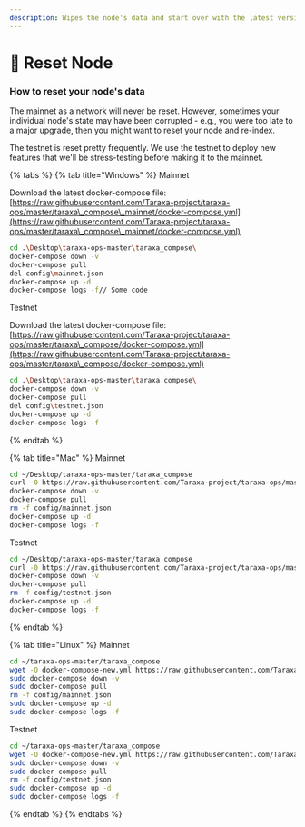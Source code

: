 ```yaml
---
description: Wipes the node's data and start over with the latest version.
---
```


# 🔁 Reset Node

### How to reset your node's data

The mainnet as a network will never be reset. However, sometimes your individual node's state may have been corrupted - e.g., you were too late to a major upgrade, then you might want to reset your node and re-index.&#x20;

The testnet is reset pretty frequently. We use the testnet to deploy new features that we'll be stress-testing before making it to the mainnet.&#x20;

{% tabs %}
{% tab title="Windows" %}
Mainnet&#x20;

Download the latest docker-compose file: [https://raw.githubusercontent.com/Taraxa-project/taraxa-ops/master/taraxa\_compose\_mainnet/docker-compose.yml](https://raw.githubusercontent.com/Taraxa-project/taraxa-ops/master/taraxa\_compose\_mainnet/docker-compose.yml)

```bash
cd .\Desktop\taraxa-ops-master\taraxa_compose\
docker-compose down -v
docker-compose pull
del config\mainnet.json
docker-compose up -d
docker-compose logs -f// Some code
```



Testnet

Download the latest docker-compose file: [https://raw.githubusercontent.com/Taraxa-project/taraxa-ops/master/taraxa\_compose/docker-compose.yml](https://raw.githubusercontent.com/Taraxa-project/taraxa-ops/master/taraxa\_compose/docker-compose.yml)

```bash
cd .\Desktop\taraxa-ops-master\taraxa_compose\
docker-compose down -v
docker-compose pull
del config\testnet.json
docker-compose up -d
docker-compose logs -f
```
{% endtab %}

{% tab title="Mac" %}
Mainnet

```bash
cd ~/Desktop/taraxa-ops-master/taraxa_compose
curl -0 https://raw.githubusercontent.com/Taraxa-project/taraxa-ops/master/taraxa_compose_mainnet/docker-compose.yml > docker-compose-new.yml && mv docker-compose-new.yml docker-compose.yml
docker-compose down -v
docker-compose pull
rm -f config/mainnet.json
docker-compose up -d
docker-compose logs -f
```



Testnet

```bash
cd ~/Desktop/taraxa-ops-master/taraxa_compose
curl -0 https://raw.githubusercontent.com/Taraxa-project/taraxa-ops/master/taraxa_compose/docker-compose.yml > docker-compose-new.yml && mv docker-compose-new.yml docker-compose.yml
docker-compose down -v
docker-compose pull
rm -f config/testnet.json
docker-compose up -d
docker-compose logs -f
```
{% endtab %}

{% tab title="Linux" %}
Mainnet

```bash
cd ~/taraxa-ops-master/taraxa_compose
wget -O docker-compose-new.yml https://raw.githubusercontent.com/Taraxa-project/taraxa-ops/master/taraxa_compose_mainnet/docker-compose.yml && mv docker-compose-new.yml docker-compose.yml
sudo docker-compose down -v
sudo docker-compose pull
rm -f config/mainnet.json
sudo docker-compose up -d
sudo docker-compose logs -f
```



Testnet

```bash
cd ~/taraxa-ops-master/taraxa_compose
wget -O docker-compose-new.yml https://raw.githubusercontent.com/Taraxa-project/taraxa-ops/master/taraxa_compose/docker-compose.yml && mv docker-compose-new.yml docker-compose.yml
sudo docker-compose down -v
sudo docker-compose pull
rm -f config/testnet.json
sudo docker-compose up -d
sudo docker-compose logs -f
```
{% endtab %}
{% endtabs %}

